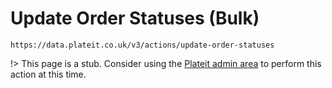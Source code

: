 # Update Order Statuses (Bulk)

`https://data.plateit.co.uk/v3/actions/update-order-statuses`

!> This page is a stub. Consider using the [Plateit admin area](https://admin.plateit.co.uk) to perform this action at this time.